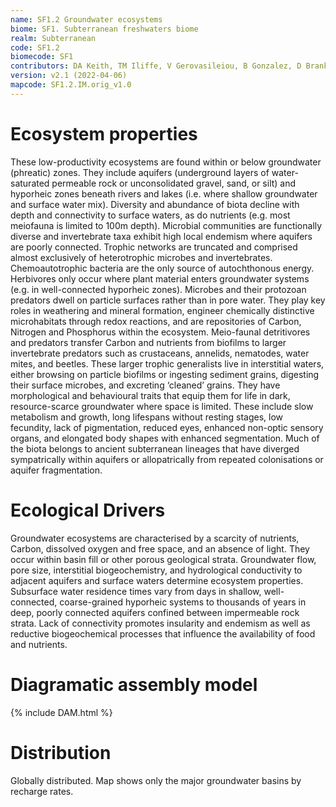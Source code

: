```yaml
---
name: SF1.2 Groundwater ecosystems
biome: SF1. Subterranean freshwaters biome
realm: Subterranean
code: SF1.2
biomecode: SF1
contributors: DA Keith, TM Iliffe, V Gerovasileiou, B Gonzalez, D Brankovits, A Martínez García, GC Hose
version: v2.1 (2022-04-06)
mapcode: SF1.2.IM.orig_v1.0
---
```

# Ecosystem properties

These low-productivity ecosystems are found within or below groundwater (phreatic) zones. They include aquifers (underground layers of water-saturated permeable rock or unconsolidated gravel, sand, or silt) and hyporheic zones beneath rivers and lakes (i.e. where shallow groundwater and surface water mix). Diversity and abundance of biota decline with depth and connectivity to surface waters, as do nutrients (e.g. most meiofauna is limited to 100m depth). Microbial communities are functionally diverse and invertebrate taxa exhibit high local endemism where aquifers are poorly connected. Trophic networks are truncated and comprised almost exclusively of heterotrophic microbes and invertebrates. Chemoautotrophic bacteria are the only source of autochthonous energy. Herbivores only occur where plant material enters groundwater systems (e.g. in well-connected hyporheic zones). Microbes and their protozoan predators dwell on particle surfaces rather than in pore water. They play key roles in weathering and mineral formation, engineer chemically distinctive microhabitats through redox reactions, and are repositories of Carbon, Nitrogen and Phosphorus within the ecosystem. Meio-faunal detritivores and predators transfer Carbon and nutrients from biofilms to larger invertebrate predators such as crustaceans, annelids, nematodes, water mites, and beetles. These larger trophic generalists live in interstitial waters, either browsing on particle biofilms or ingesting sediment grains, digesting their surface microbes, and excreting ‘cleaned’ grains. They have morphological and behavioural traits that equip them for life in dark, resource-scarce groundwater where space is limited. These include slow metabolism and growth, long lifespans without resting stages, low fecundity, lack of pigmentation, reduced eyes, enhanced non-optic sensory organs, and elongated body shapes with enhanced segmentation. Much of the biota belongs to ancient subterranean lineages that have diverged sympatrically within aquifers or allopatrically from repeated colonisations or aquifer fragmentation.

# Ecological Drivers

Groundwater ecosystems are characterised by a scarcity of nutrients, Carbon, dissolved oxygen and free space, and an absence of light. They occur within basin fill or other porous geological strata. Groundwater flow, pore size, interstitial biogeochemistry, and hydrological conductivity to adjacent aquifers and surface waters determine ecosystem properties. Subsurface water residence times vary from days in shallow, well-connected, coarse-grained hyporheic systems to thousands of years in deep, poorly connected aquifers confined between impermeable rock strata. Lack of connectivity promotes insularity and endemism as well as reductive biogeochemical processes that influence the availability of food and nutrients.

# Diagramatic assembly model

{% include DAM.html %}

# Distribution

Globally distributed. Map shows only the major groundwater basins by recharge rates.

